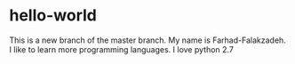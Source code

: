 # hello-world
This is a new branch of the master branch.
My name is Farhad-Falakzadeh.
I like to learn more programming languages. 
I love python 2.7
